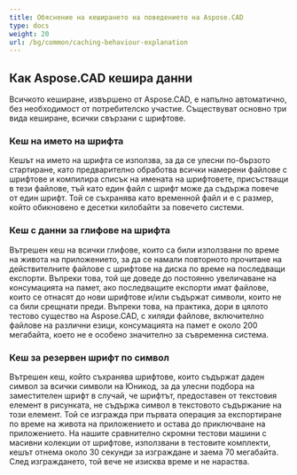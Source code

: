 ```yaml
---
title: Обяснение на кеширането на поведението на Aspose.CAD
type: docs
weight: 20
url: /bg/common/caching-behaviour-explanation
---
```



## **Как Aspose.CAD кешира данни**

Всичкото кеширане, извършено от Aspose.CAD, е напълно автоматично, без необходимост от потребителско участие. Съществуват основно три вида кеширане, всички свързани с шрифтове.

### **Кеш на името на шрифта**

Кешът на името на шрифта се използва, за да се улесни по-бързото стартиране, като предварително обработва всички намерени файлове с шрифтове и компилира списък на имената на шрифтовете, присъстващи в тези файлове, тъй като един файл с шрифт може да съдържа повече от един шрифт. Той се съхранява като временной файл и е с размер, който обикновено е десетки килобайти за повечето системи.

### **Кеш с данни за глифове на шрифта**

Вътрешен кеш на всички глифове, които са били използвани по време на живота на приложението, за да се намали повторното прочитане на действителните файлове с шрифтове на диска по време на последващи експорти. Въпреки това, той ще доведе до постоянно увеличаване на консумацията на памет, ако последващите експорти имат файлове, които се отнасят до нови шрифтове и/или съдържат символи, които не са били срещнати преди. Въпреки това, на практика, дори в цялото тестово существо на Aspose.CAD, с хиляди файлове, включително файлове на различни езици, консумацията на памет е около 200 мегабайта, което не е особено значително за съвременна система.

### **Кеш за резервен шрифт по символ**

Вътрешен кеш, който съхранява шрифтове, които съдържат даден символ за всички символи на Юникод, за да улесни подбора на заместителен шрифт в случай, че шрифтът, предоставен от текстовия елемент в рисунката, не съдържа символ в текстовото съдържание на този елемент. Той се изгражда при първата операция за експортиране по време на живота на приложението и остава до приключване на приложението. На нашите сравнително скромни тестови машини с масивни колекции от шрифтове, използвани в тестовите комплекти, кешът отнема около 30 секунди за изграждане и заема 70 мегабайта. След изграждането, той вече не изисква време и не нараства.
